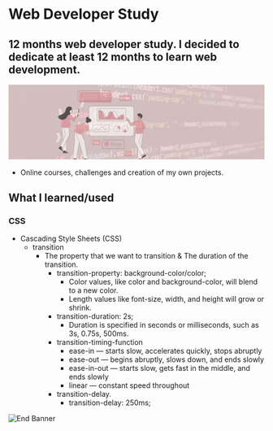# Web Developer Study
## 12 months web developer study. I decided to dedicate at least 12 months to learn web development.

![Begin Banner](/Documentation/top-1200x350.gif)

* Online courses, challenges and creation of my own projects.

## What I learned/used 
### CSS 
* Cascading Style Sheets (CSS) 
    * transition
        * The property that we want to transition & The duration of the transition.
            * transition-property: background-color/color;
                * Color values, like color and background-color, will blend to a new color.
                * Length values like font-size, width, and height will grow or shrink.
            * transition-duration: 2s;
                * Duration is specified in seconds or milliseconds, such as 3s, 0.75s, 500ms.
            * transition-timing-function
                * ease-in — starts slow, accelerates quickly, stops abruptly
                * ease-out — begins abruptly, slows down, and ends slowly
                * ease-in-out — starts slow, gets fast in the middle, and ends slowly
                * linear — constant speed throughout
            * transition-delay.
                * transition-delay: 250ms;

        



![End Banner](/Documentation/botton-1200x350.gif)